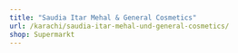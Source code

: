 ```yaml
---
title: "Saudia Itar Mehal & General Cosmetics"
url: /karachi/saudia-itar-mehal-und-general-cosmetics/
shop: Supermarkt
---
```

